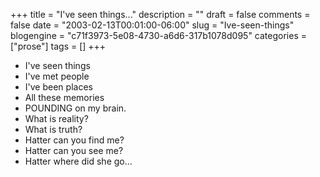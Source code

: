 +++
title = "I've seen things..."
description = ""
draft = false
comments = false
date = "2003-02-13T00:01:00-06:00"
slug = "Ive-seen-things"
blogengine = "c71f3973-5e08-4730-a6d6-317b1078d095"
categories = ["prose"]
tags = []
+++

<ul>
	<li>I&#39;ve seen things</li>
	<li>I&#39;ve met people</li>
	<li>I&#39;ve been places</li>
	<li>All these memories</li>
	<li>POUNDING on my brain.</li>
	<li>What is reality?</li>
	<li>What is truth?</li>
	<li>Hatter can you find me?</li>
	<li>Hatter can you see me?</li>
	<li>Hatter where did she go...</li>
</ul>

